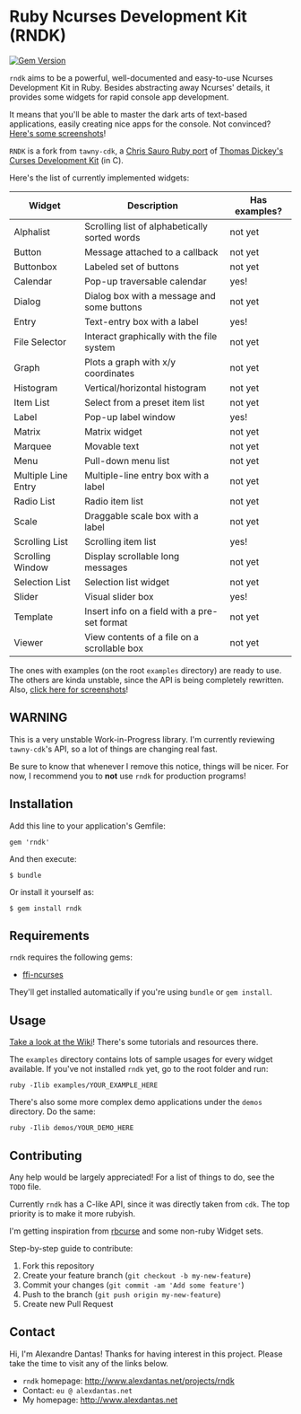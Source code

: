 # Ruby Ncurses Development Kit (RNDK)
[![Gem Version](https://badge.fury.io/rb/rndk.png)](http://badge.fury.io/rb/rndk)

`rndk` aims to be a powerful, well-documented and easy-to-use
Ncurses Development Kit in Ruby. Besides abstracting away Ncurses'
details, it provides some widgets for rapid console app development.

It means that you'll be able to master the dark arts of text-based
applications, easily creating nice apps for the console.
Not convinced? [Here's some screenshots][screens]!

`RNDK` is a fork from `tawny-cdk`, a [Chris Sauro Ruby port][tawny]
of [Thomas Dickey's Curses Development Kit][cdk] (in C).

Here's the list of currently implemented widgets:

| Widget                | Description                                     | Has examples? |
| --------------------- | ----------------------------------------------- | ------------- |
| Alphalist             | Scrolling list of alphabetically sorted words   | not yet       |
| Button                | Message attached to a callback                  | not yet       |
| Buttonbox             | Labeled set of buttons                          | not yet       |
| Calendar              | Pop-up traversable calendar                     | yes!          |
| Dialog                | Dialog box with a message and some buttons      | not yet       |
| Entry                 | Text-entry box with a label                     | yes!          |
| File Selector         | Interact graphically with the file system       | not yet       |
| Graph                 | Plots a graph with x/y coordinates              | not yet       |
| Histogram             | Vertical/horizontal histogram                   | not yet       |
| Item List             | Select from a preset item list                  | not yet       |
| Label                 | Pop-up label window                             | yes!          |
| Matrix                | Matrix widget                                   | not yet       |
| Marquee               | Movable text                                    | not yet       |
| Menu                  | Pull-down menu list                             | not yet       |
| Multiple Line Entry   | Multiple-line entry box with a label            | not yet       |
| Radio List            | Radio item list                                 | not yet       |
| Scale                 | Draggable scale box with a label                | not yet       |
| Scrolling List        | Scrolling item list                             | yes!          |
| Scrolling Window      | Display scrollable long messages                | not yet       |
| Selection List        | Selection list widget                           | not yet       |
| Slider                | Visual slider box                               | yes!          |
| Template              | Insert info on a field with a pre-set format    | not yet       |
| Viewer                | View contents of a file on a scrollable box     | not yet       |

The ones with examples (on the root `examples` directory) are ready to use.
The others are kinda unstable, since the API is being completely rewritten.
Also, [click here for screenshots][widgets]!

## WARNING

This is a very unstable Work-in-Progress library. I'm currently reviewing
`tawny-cdk`'s API, so a lot of things are changing real fast.

Be sure to know that whenever I remove this notice, things will be nicer. For
now, I recommend you to **not** use `rndk` for production programs!

## Installation

Add this line to your application's Gemfile:

    gem 'rndk'

And then execute:

    $ bundle

Or install it yourself as:

    $ gem install rndk

## Requirements

`rndk` requires the following gems:

* [ffi-ncurses][ffi]

They'll get installed automatically if you're using `bundle` or `gem install`.

## Usage

[Take a look at the Wiki][wiki]! There's some tutorials and
resources there.

The `examples` directory contains lots of sample usages for every
widget available. If you've not installed `rndk` yet, go to the
root folder and run:

    ruby -Ilib examples/YOUR_EXAMPLE_HERE

There's also some more complex demo applications under the `demos`
directory. Do the same:

    ruby -Ilib demos/YOUR_DEMO_HERE

## Contributing

Any help would be largely appreciated! For a list of things
to do, see the `TODO` file.

Currently `rndk` has a C-like API, since it was directly taken
from `cdk`. The top priority is to make it more rubyish.

I'm getting inspiration from [rbcurse] and some non-ruby Widget
sets.

Step-by-step guide to contribute:

1. Fork this repository
2. Create your feature branch (`git checkout -b my-new-feature`)
3. Commit your changes (`git commit -am 'Add some feature'`)
4. Push to the branch (`git push origin my-new-feature`)
5. Create new Pull Request

[tawny]:https://github.com/masterzora/tawny-cdk
[cdk]:http://invisible-island.net/cdk/
[rbcurse]:https://github.com/rkumar/rbcurse
[wiki]:https://github.com/alexdantas/rndk/wiki
[widgets]:https://github.com/alexdantas/rndk/wiki/widgets
[ffi]:http://rubygems.org/gems/ffi-ncurses
[screens]:https://github.com/alexdantas/rndk/wiki/screenshots

## Contact

Hi, I'm Alexandre Dantas! Thanks for having interest in this project. Please
take the time to visit any of the links below.

* `rndk` homepage: http://www.alexdantas.net/projects/rndk
* Contact: `eu @ alexdantas.net`
* My homepage: http://www.alexdantas.net

